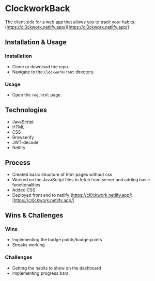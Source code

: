 # ClockworkBack

The client side for a web app that allows you to track your habits.
(https://cl0ckwork.netlify.app/)[https://cl0ckwork.netlify.app/]

## Installation & Usage

### Installation
 
 - Clone or download the repo.
 - Navigate to the `ClockworkFront` directory.
 
 ### Usage

- Open the `reg.html` page.

 ## Technologies

 - JavaScript
 - HTML 
 - CSS
 - Browserify
 - JWT-decode
 - Netlify

 ## Process

 - Created basic structure of html pages without css
 - Worked on the JavaScript files to fetch from server and adding basic functionalities
 - Added CSS
 - Deployed front end to netlify (https://cl0ckwork.netlify.app/)[https://cl0ckwork.netlify.app/] 

 <!-- ^ change -->

## Wins & Challenges

### Wins

- Implementing the badge points/badge points
- Streaks working

### Challenges

- Getting the habits to show on the dashboard
- Implementing progress bars
